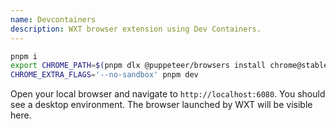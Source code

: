 ```yaml
---
name: Devcontainers
description: WXT browser extension using Dev Containers.
---
```


```sh
pnpm i
export CHROME_PATH=$(pnpm dlx @puppeteer/browsers install chrome@stable | awk '{print $2}')
CHROME_EXTRA_FLAGS='--no-sandbox' pnpm dev
```

Open your local browser and navigate to `http://localhost:6080`. You should see a desktop environment. The browser launched by WXT will be visible here.
